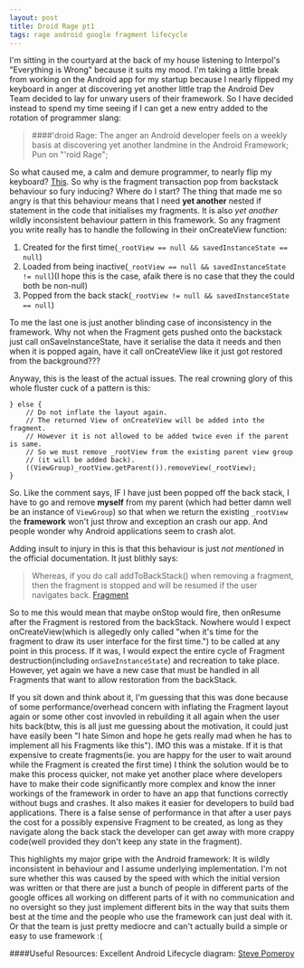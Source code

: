 ```yaml
---
layout: post
title: Droid Rage pt1
tags: rage android google fragment lifecycle
---
```


I'm sitting in the courtyard at the back of my house listening to Interpol's "Everything is Wrong" because it suits my mood. I'm taking a little break from working on the Android app for my startup because I nearly flipped my keyboard in anger at discovering yet another little trap the Android Dev Team decided to lay for unwary users of their framework. So I have decided instead to spend my time seeing if I can get a new entry added to the rotation of programmer slang:

>####'droid Rage:
>The anger an Android developer feels on a weekly basis at discovering yet another landmine in the Android Framework; Pun on "'roid Rage";

So what caused me, a calm and demure programmer, to nearly flip my keyboard? [This](http://stackoverflow.com/a/23533575). So why is the fragment transaction pop from backstack behaviour so fury inducing? Where do I start? The thing that made me so angry is that this behaviour means that I need **yet another** nested if statement in the code that initialises my fragments. It is also *yet another* wildly inconsistent behaviour pattern in this framework. So any fragment you write really has to handle the following in their onCreateView function:

1. Created for the first time(`_rootView == null && savedInstanceState == null`)
2. Loaded from being inactive(`_rootView == null && savedInstanceState != null`)(I hope this is the case, afaik there is no case that they the could both be non-null)
3. Popped from the back stack(`_rootView != null && savedInstanceState == null`)

To me the last one is just another blinding case of inconsistency in the framework. Why not when the Fragment gets pushed onto the backstack just call onSaveInstanceState, have it serialise the data it needs and then when it is popped again, have it call onCreateView like it just got restored from the background???

Anyway, this is the least of the actual issues. The real crowning glory of this whole fluster cuck of a pattern is this:

	} else {
        // Do not inflate the layout again.
        // The returned View of onCreateView will be added into the fragment.
        // However it is not allowed to be added twice even if the parent is same.
        // So we must remove _rootView from the existing parent view group
        // (it will be added back).
        ((ViewGroup)_rootView.getParent()).removeView(_rootView);
    }

So. Like the comment says, IF I have just been popped off the back stack, I have to go and remove **myself** from my parent (which had better damn well be an instance of `ViewGroup`) so that when we return the existing `_rootView` the **framework** won't just throw and exception an crash our app. And people wonder why Android applications seem to crash alot. 

Adding insult to injury in this is that this behaviour is just *not mentioned* in the official documentation. It just blithly says:

>Whereas, if you do call addToBackStack() when removing a fragment, then the fragment is stopped and will be resumed if the user navigates back.
[Fragment](http://developer.android.com/guide/components/fragments.html#Creating)

So to me this would mean that maybe onStop would fire, then onResume after the Fragment is restored from the backStack. Nowhere would I expect onCreateView(which is allegedly only called "when it's time for the fragment to draw its user interface for the first time.") to be called at any point in this process. If it was, I would expect the entire cycle of Fragment destruction(including `onSaveInstanceState`) and recreation to take place. However, yet again we have a new case that must be handled in all Fragments that want to allow restoration from the backStack.

If you sit down and think about it, I'm guessing that this was done because of some performance/overhead concern with inflating the Fragment layout again or some other cost invovled in rebuilding it all again when the user hits back(btw, this is all just me guessing about the motivation, it could just have easily been "I hate Simon and hope he gets really mad when he has to implement all his Fragments like this"). IMO this was a mistake. If it is that expensive to create fragments(ie. you are happy for the user to wait around while the Fragment is created the first time) I think the solution would be to make this process quicker, not make yet another place where developers have to make their code significantly more complex and know the inner workings of the framework in order to have an app that functions correctly without bugs and crashes. It also makes it easier for developers to build bad applications. There is a false sense of performance in that after a user pays the cost for a possibly expensive Fragment to be created, as long as they navigate along the back stack the developer can get away with more crappy code(well provided they don't keep any state in the fragment).

This highlights my major gripe with the Android framework: It is wildly inconsistent in behaviour and I assume underlying implementation. I'm not sure whether this was caused by the speed with which the initial version was written or that there are just a bunch of people in different parts of the google offices all working on different parts of it with no communication and no oversight so they just implement different bits in the way that suits them best at the time and the people who use the framework can just deal with it. Or that the team is just pretty mediocre and can't actually build a simple or easy to use framework :(

  
  
  
####Useful Resources:
Excellent Android Lifecycle diagram: [Steve Pomeroy](https://plus.google.com/wm/1/+StevePomeroy/posts/HsthxN21Yp1?pid=5914215085941005954&oid=101826485820997153590)
